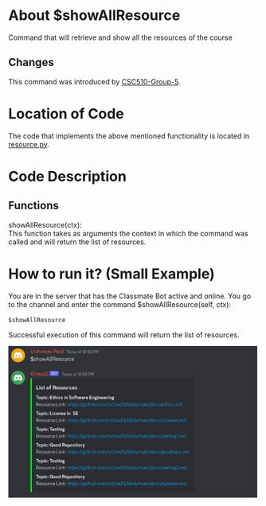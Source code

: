 
# About $showAllResource

Command that will retrieve and show all the resources of the course

## Changes

This command was introduced by [CSC510-Group-5](https://github.com/csc510-team5/ClassMateBot).

# Location of Code
The code that implements the above mentioned functionality is located in [resource.py](https://github.com/csc510-team5/ClassMateBot/blob/main/cogs/resource.py).

# Code Description
## Functions
showAllResource(ctx): <br>
This function takes as arguments the context in which the command was called and will return the list of resources.

# How to run it? (Small Example)
You are in the server that has the Classmate Bot active and online. You go to
 the channel and enter the command
  $showAllResource(self, ctx):
```
$showAllResource
```
Successful execution of this command will return the list of resources.

<img src="https://github.com/csc510-team5/ClassMateBot/blob/main/data/media/show-resource.png?raw=true" width="500">
